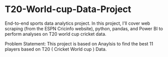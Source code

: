 # T20-World-cup-Data-Project
End-to-end sports data analytics project. In this project, I'll cover web scraping (from the ESPN Cricinfo website), python, pandas, and Power BI to perform analyses on T20 world cup cricket data.


Problem Statement: This project is based on Anaylsis to find the best 11 players based on T20 ( Cricket World cup ) Data. 

